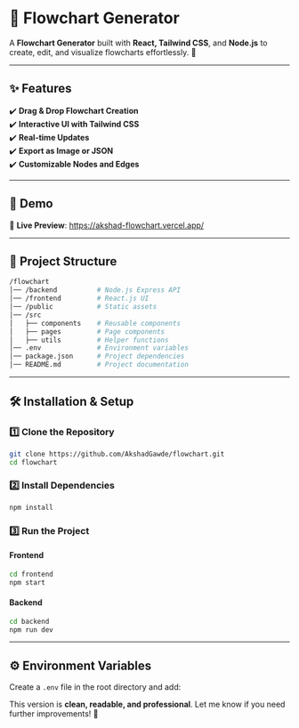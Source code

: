 # 🌟 Flowchart Generator  

A **Flowchart Generator** built with **React, Tailwind CSS**, and **Node.js** to create, edit, and visualize flowcharts effortlessly. 🚀  

---

## ✨ Features  
✔️ **Drag & Drop Flowchart Creation**  
✔️ **Interactive UI with Tailwind CSS**  
✔️ **Real-time Updates**  
✔️ **Export as Image or JSON**  
✔️ **Customizable Nodes and Edges**  

---

## 🚀 Demo  
🔗 **Live Preview**: https://akshad-flowchart.vercel.app/

---

## 📂 Project Structure  

```bash
/flowchart
│── /backend          # Node.js Express API
│── /frontend         # React.js UI
│── /public           # Static assets
│── /src
│   ├── components    # Reusable components
│   ├── pages         # Page components
│   ├── utils         # Helper functions
│── .env              # Environment variables
│── package.json      # Project dependencies
│── README.md         # Project documentation
```

---

## 🛠 Installation & Setup  

### 1️⃣ Clone the Repository  
```sh
git clone https://github.com/AkshadGawde/flowchart.git
cd flowchart
```

### 2️⃣ Install Dependencies  
```sh
npm install
```

### 3️⃣ Run the Project  

#### **Frontend**  
```sh
cd frontend
npm start
```

#### **Backend**  
```sh
cd backend
npm run dev
```

---

## ⚙️ Environment Variables  
Create a `.env` file in the root directory and add:  


This version is **clean, readable, and professional**. Let me know if you need further improvements! 🚀
